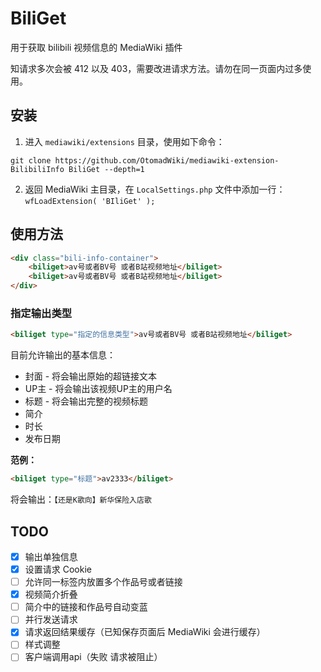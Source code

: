 # BiliGet
用于获取 bilibili 视频信息的 MediaWiki 插件

知请求多次会被 412 以及 403，需要改进请求方法。请勿在同一页面内过多使用。

## 安装
1. 进入 ```mediawiki/extensions``` 目录，使用如下命令：
```shell
git clone https://github.com/OtomadWiki/mediawiki-extension-BilibiliInfo BiliGet --depth=1
```
2. 返回 MediaWiki 主目录，在 ```LocalSettings.php``` 文件中添加一行：<br />```wfLoadExtension( 'BIliGet' );```

## 使用方法
```HTML
<div class="bili-info-container">
	<biliget>av号或者BV号 或者B站视频地址</biliget>
	<biliget>av号或者BV号 或者B站视频地址</biliget>
</div>
```
<!--
正式用法：
\<biliget>
*av号或者BV号 或者B站视频地址*
*av号或者BV号 或者B站视频地址*
\</biliget>
-->

### 指定输出类型
```HTML
<biliget type="指定的信息类型">av号或者BV号 或者B站视频地址</biliget>
```
目前允许输出的基本信息：
* 封面 - 将会输出原始的超链接文本
* UP主 - 将会输出该视频UP主的用户名
* 标题 - 将会输出完整的视频标题
* 简介
* 时长
* 发布日期

**范例：**
```HTML
<biliget type="标题">av2333</biliget>
```
将会输出：```【还是K歌向】新华保险入店歌```

## TODO
- [x] 输出单独信息
- [x] 设置请求 Cookie
- [ ] 允许同一标签内放置多个作品号或者链接
- [x] 视频简介折叠
- [ ] 简介中的链接和作品号自动变蓝
- [ ] 并行发送请求
- [x] 请求返回结果缓存（已知保存页面后 MediaWiki 会进行缓存）
- [ ] 样式调整
- [ ] 客户端调用api（失败 请求被阻止）
